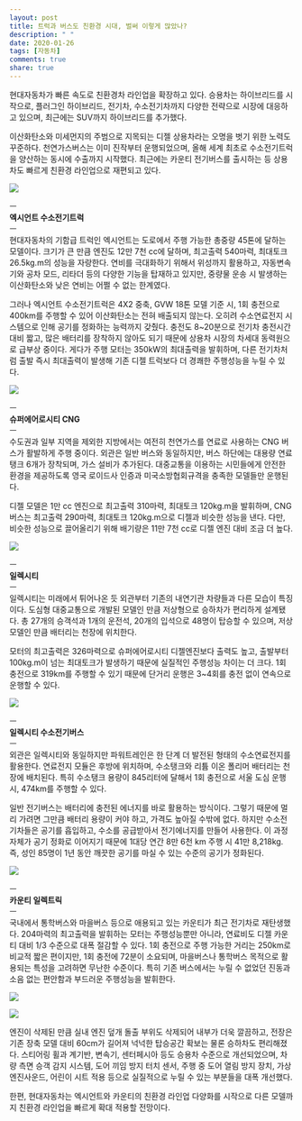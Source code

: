 ```yaml
---
layout: post
title: 트럭과 버스도 친환경 시대, 벌써 이렇게 많았나?
description: " "
date: 2020-01-26
tags: [자동차]
comments: true
share: true
---
```



현대자동차가 빠른 속도로 친환경차 라인업을 확장하고 있다. 승용차는 하이브리드를 시작으로, 플러그인 하이브리드, 전기차, 수소전기차까지 다양한 전략으로 시장에 대응하고 있으며, 최근에는  SUV까지 하이브리드를 추가했다.  
  
이산화탄소와 미세먼지의 주범으로 지목되는 디젤 상용차라는 오명을 벗기 위한 노력도 꾸준하다. 천연가스버스는 이미 진작부터 운행되었으며, 올해 세계 최초로 수소전기트럭을 양산하는 동시에 수출까지 시작했다. 최근에는 카운티 전기버스를 출시하는 등 상용차도 빠르게 친환경 라인업으로 재편되고 있다.

![](https://post-phinf.pstatic.net/MjAyMDEyMjFfMjIx/MDAxNjA4NTE1MzEzMjY1.9w_bQ07yaE6iTpFetk49WMvGJdyFu-WiMVgTAI1R89sg.Z4n7QV15O1-JsZctarYC1-mjJqF44IzqNIzNw7SI6jAg.JPEG/%ED%98%84%EB%8C%80%EC%9E%90%EB%8F%99%EC%B0%A8_%EC%97%91%EC%8B%9C%EC%96%B8%ED%8A%B8_%EC%88%98%EC%86%8C%EC%A0%84%EA%B8%B0%ED%8A%B8%EB%9F%AD_copy.jpg?type=w1200)

ㅡ  
**엑시언트 수소전기트럭**  
ㅡ  
현대자동차의 기함급 트럭인 엑시언트는 도로에서 주행 가능한 총중량  45톤에 달하는 모델이다. 크기가 큰 만큼 엔진도  12만  7천 cc에 달하며, 최고출력  540마력, 최대토크  26.5kg.m의 성능을 자랑한다. 연비를 극대화하기 위해서 위성까지 활용하고, 자동변속기와 공차 모드,  리타더 등의 다양한 기능을 탑재하고 있지만, 중량물 운송 시 발생하는 이산화탄소와 낮은 연비는 어쩔 수 없는 한계였다.  
  
그러나 엑시언트 수소전기트럭은  4X2 중축, GVW 18톤 모델 기준 시, 1회 충전으로  400km를 주행할 수 있어 이산화탄소는 전혀 배출되지 않는다. 오히려 수소연료전지 시스템으로 인해 공기를 정화하는 능력까지 갖췄다. 충전도  8~20분으로 전기차 충전시간 대비 짧고, 많은 배터리를 장착하지 않아도 되기 때문에 상용차 시장의 차세대 동력원으로 급부상 중이다. 게다가 주행 모터는  350kW의 최대출력을 발휘하며, 다른 전기차처럼 출발 즉시 최대출력이 발생해 기존 디젤 트럭보다 더 경쾌한 주행성능을 누릴 수 있다.

![](https://post-phinf.pstatic.net/MjAyMDEyMjFfMjIg/MDAxNjA4NTE1NDE4OTY2.KSIiZ4aMfq3bCWrcqnI--adlBSQyYMt4EnACqNqIr1gg.QBjXzZGLZ2aAW7XMVD20ljsB1UwptwwEaGJaWWqtdg0g.JPEG/super-aero-city-gallery-exterior03-pc_copy.jpg?type=w1200)

ㅡ  
**슈퍼에어로시티  CNG**  
ㅡ  
수도권과 일부 지역을 제외한 지방에서는 여전히 천연가스를 연료로 사용하는  CNG 버스가 활발하게 주행 중이다. 외관은 일반 버스와 동일하지만, 버스 하단에는 대용량 연료탱크  6개가 장착되며, 가스 설비가 추가된다. 대중교통을 이용하는 시민들에게 안전한 환경을 제공하도록 영국 로이드사 인증과 미국소방협회규격을 충족한 모델들만 운행된다.  
  
디젤 모델은  1만 cc  엔진으로 최고출력  310마력, 최대토크  120kg.m을 발휘하며, CNG 버스는 최고출력  290마력, 최대토크  120kg.m으로 디젤과 비슷한 성능을 낸다. 다만, 비슷한 성능으로 끌어올리기 위해 배기량은  11만  7천 cc로 디젤 엔진 대비 조금 더 높다.

![](https://post-phinf.pstatic.net/MjAyMDEyMjFfNDgg/MDAxNjA4NTE1MzEzMjQ1.-QJdBBcKVRVJjUQLPnAqlzs_3Yc34FlNYxm38cgehMAg.RTiOgYIfhb4suPd1qa2ZhneidFrsqzoLOHy3fHxWaJsg.JPEG/190916_%ED%98%84%EB%8C%80%EC%9E%90%EB%8F%99%EC%B0%A8%2C_%EC%A0%84%EA%B8%B0%EB%B2%84%EC%8A%A4%EC%97%90_%EC%9B%90%EA%B2%A9_%EA%B4%80%EC%A0%9C_%EC%8B%9C%EC%8A%A4%ED%85%9C_%EC%A0%81%EC%9A%A9_%282%29_copy.jpg?type=w1200)

ㅡ  
**일렉시티**  
ㅡ  
일렉시티는 미래에서 튀어나온 듯 외관부터 기존의 내연기관 차량들과 다른 모습이 특징이다. 도심형 대중교통으로 개발된 모델인 만큼 저상형으로 승하차가 편리하게 설계됐다. 총  27개의 승객석과  1개의 운전석, 20개의 입석으로  48명이 탑승할 수 있으며, 저상 모델인 만큼 배터리는 천장에 위치한다.  
  
모터의 최고출력은  326마력으로 슈퍼에어로시티 디젤엔진보다 출력도 높고, 출발부터  100kg.m이 넘는 최대토크가 발생하기 때문에 실질적인 주행성능 차이는 더 크다. 1회 충전으로 319km를 주행할 수 있기 때문에 단거리 운행은  3~4회를 충전 없이 연속으로 운행할 수 있다.

![](https://post-phinf.pstatic.net/MjAyMDEyMjFfMjM4/MDAxNjA4NTE1MzEzMjU3._yL2bZrQ6yH_0fucS98T4ekONnTH9XCCQDqSL9U7FMUg.BwB_qYBiEGizjvug9YaoFPAgdrAkkHnibd0Ew3gjVegg.JPEG/K46A8212.jpg?type=w1200)

ㅡ  
**일렉시티 수소전기버스**  
ㅡ  
외관은 일렉시티와 동일하지만 파워트레인은 한 단계 더 발전된 형태의 수소연료전지를 활용한다. 연료전지 모듈은 후방에 위치하며, 수소탱크와 리튬 이온 폴리머 배터리는 천장에 배치된다. 특히 수소탱크 용량이  845리터에 달해서  1회 충전으로 서울 도심 운행 시, 474km를 주행할 수 있다.  
  
일반 전기버스는 배터리에 충전된 에너지를 바로 활용하는 방식이다. 그렇기 때문에 멀리 가려면 그만큼 배터리 용량이 커야 하고, 가격도 높아질 수밖에 없다. 하지만 수소전기차들은 공기를 흡입하고, 수소를 공급받아서 전기에너지를 만들어 사용한다. 이 과정 자체가 공기 정화로 이어지기 때문에  1대당 연간 8만  6천 km  주행 시  41만  8,218kg. 즉, 성인  85명이  1년 동안 깨끗한 공기를 마실 수 있는 수준의 공기가 정화된다.

![](https://post-phinf.pstatic.net/MjAyMDEyMjFfMjY5/MDAxNjA4NTE1MzEzMjU1.baFZ0v0SFDwbSrECCgakI89xg45-8zgLdWYewCt3l8kg.43TWtGzX8qGT4UydnIagsVT-0SW0nEAXTy6ZTmoN8nkg.JPEG/Untitled-7.jpg?type=w1200)

ㅡ  
**카운티 일렉트릭**  
ㅡ  
국내에서 통학버스와 마을버스 등으로 애용되고 있는 카운티가 최근 전기차로 재탄생했다. 204마력의 최고출력을 발휘하는 모터는 주행성능뿐만 아니라, 연료비도 디젤 카운티 대비  1/3 수준으로 대폭 절감할 수 있다. 1회 충전으로 주행 가능한 거리는  250km로 비교적 짧은 편이지만, 1회 충전에  72분이 소요되며, 마을버스나 통학버스 목적으로 활용되는 특성을 고려하면 무난한 수준이다. 특히 기존 버스에서는 누릴 수 없었던 진동과 소음 없는 편안함과 부드러운 주행성능을 발휘한다.  

![](https://post-phinf.pstatic.net/MjAyMDEyMjFfNzUg/MDAxNjA4NTE1MzEzMjQ4.bJNYeljsrKf_w99qdfCZ5hMPTYFLW0WtpKdDZ5A7tM0g.oo6YHDifBxHm4JUiNbdhTUfcO0znAwfaGXHzzGEgLiwg.JPEG/Untitled-4.jpg?type=w1200)

![](https://post-phinf.pstatic.net/MjAyMDEyMjFfNzQg/MDAxNjA4NTE1MzEzMjUw.-NM1FXHtFHI6DvR-eAVI5VG9rlvbrfCdcVr2zNDqsnog.AXi4msHyzFyaP3pXRCIAb1TrAxCOhG--IsSuRPV5Y0kg.JPEG/Untitled-5.jpg?type=w1200)

  
엔진이 삭제된 만큼 실내 엔진 덮개 돌출 부위도 삭제되어 내부가 더욱 깔끔하고, 전장은 기존 장축 모델 대비  60cm가 길어져 넉넉한 탑승공간 확보는 물론 승하차도 편리해졌다. 스티어링 휠과 계기반, 변속기, 센터페시아 등도 승용차 수준으로 개선되었으며, 차량 측면 승객 감지 시스템, 도어 끼임 방지 터치 센서, 주행 중 도어 열림 방지 장치, 가상 엔진사운드,  어린이 시트 적용 등으로 실질적으로 누릴 수 있는 부분들을 대폭 개선했다.

한편, 현대자동차는 엑시언트와 카운티의 친환경 라인업 다양화를 시작으로 다른 모델까지 친환경 라인업을 빠르게 확대 적용할 전망이다.
